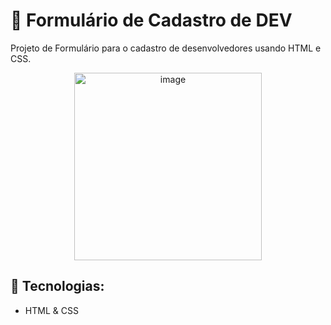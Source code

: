 # 🤖 Formulário de Cadastro de DEV 

Projeto de Formulário para o cadastro de desenvolvedores usando HTML e CSS.

<div align="center">
  <img height="300px" alt="image" src="https://github.com/tarsibfritz/formulario-dev/assets/157611569/fe70002f-bebf-4820-b0d3-37826f285ae8">
</div>


## 🚀 Tecnologias:
- HTML & CSS
